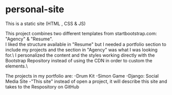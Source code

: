 # personal-site
This is a static site (HTML , CSS &amp; JS) 

This project combines two different templates from startbootstrap.com: "Agency" & "Resume". \
I liked the structure available in "Resume" but I needed a portfolio section to include my projects and the section in "Agency" was what I was looking for.\ 
I personalized the content and the styles working directly with the Bootstrap Repository instead of using the CDN in order to custom the elements.\

The projects in my portfolio are:
-Drum Kit
-Simon Game
-Django: Social Media Site
-"This site" instead of open a project, it will describe this site and takes to the Respository on GitHub
